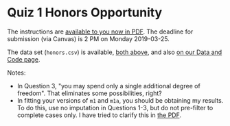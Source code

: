 # Quiz 1 Honors Opportunity

The instructions are [available to you now in PDF](https://github.com/THOMASELOVE/2019-432/blob/master/quizzes/quiz1_honors/quiz01_honors_opportunity_2019.pdf). The deadline for submission (via Canvas) is 2 PM on Monday 2019-03-25.

The data set (`honors.csv`) is available, [both above](https://github.com/THOMASELOVE/2019-432/blob/master/quizzes/quiz1_honors/honors.csv), and also [on our Data and Code page](https://github.com/THOMASELOVE/2019-432/blob/master/data-and-code/honors.csv).

Notes:

- In Question 3, "you may spend only a single additional degree of freedom". That eliminates some possibilities, right?
- In fitting your versions of `m1` and `m1a`, you should be obtaining my results. To do this, use no imputation in Questions 1-3, but do not pre-filter to complete cases only. I have tried to clarify this in [the PDF](https://github.com/THOMASELOVE/2019-432/blob/master/quizzes/quiz1_honors/quiz01_honors_opportunity_2019.pdf).
